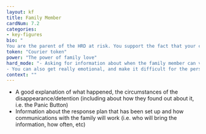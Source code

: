 ```yaml
---
layout: kf
title: Family Member
cardNum: 7.2
categories:
- key-figures
bio: "
You are the parent of the HRD at risk. You support the fact that your child works in the defense of human rights, but you are not particularly active or political yourself. You have always been worried about their safety, and dread the thought of something happening to them because of their work."
token: "Courier token"
power: "The power of family love"
hard_mode: "- Asking for information about when the family member can visit the HRD in detention
- You can also get really emotional, and make it difficult for the person to actually deliver the information."
context: ""
---
```


- A good explanation of what happened,  the circumstances of the disappearance/detention (including about how they found out about it, i.e. the Panic Button)
- Information about the response plan that has been set up and how communications with the family will work (i.e. who will bring the information, how often, etc)
